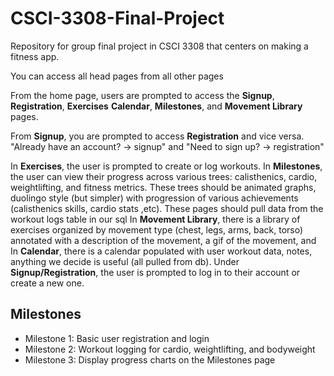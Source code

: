 # CSCI-3308-Final-Project
Repository for group final project in CSCI 3308 that centers on making a fitness app.

You can access all head pages from all other pages

From the home page, users are prompted to access the **Signup**, **Registration**, **Exercises** **Calendar**, **Milestones**, and **Movement Library** pages.

From **Signup**, you are prompted to access **Registration** and vice versa.
"Already have an account? -> signup" and "Need to sign up? -> registration"

In **Exercises**, the user is prompted to create or log workouts.
In **Milestones**, the user can view their progress across various trees: calisthenics, cardio, weightlifting, and fitness metrics.
These trees should be animated graphs, duolingo style (but simpler) with progression of various achievements (calisthenics skills, cardio stats ,etc). These pages should pull data from the workout logs table in our sql
In **Movement Library**, there is a library of exercises organized by movement type (chest, legs, arms, back, torso) annotated with a description of the movement, a gif of the movement, and
In **Calendar**, there is a calendar populated with user workout data, notes, anything we decide is useful (all pulled from db).
Under **Signup/Registration**, the user is prompted to log in to their account or create a new one.

## Milestones
- Milestone 1: Basic user registration and login
- Milestone 2: Workout logging for cardio, weightlifting, and bodyweight
- Milestone 3: Display progress charts on the Milestones page
